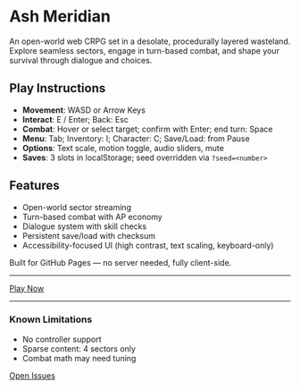 # Ash Meridian

An open-world web CRPG set in a desolate, procedurally layered wasteland. Explore seamless sectors, engage in turn-based combat, and shape your survival through dialogue and choices.

## Play Instructions

- **Movement**: WASD or Arrow Keys
- **Interact**: E / Enter; Back: Esc
- **Combat**: Hover or select target; confirm with Enter; end turn: Space
- **Menu**: Tab; Inventory: I; Character: C; Save/Load: from Pause
- **Options**: Text scale, motion toggle, audio sliders, mute
- **Saves**: 3 slots in localStorage; seed overridden via `?seed=<number>`

## Features
- Open-world sector streaming
- Turn-based combat with AP economy
- Dialogue system with skill checks
- Persistent save/load with checksum
- Accessibility-focused UI (high contrast, text scaling, keyboard-only)

Built for GitHub Pages — no server needed, fully client-side.

---

[Play Now](https://shelbeely.github.io/ash-meridian/)

---

### Known Limitations
- No controller support
- Sparse content: 4 sectors only
- Combat math may need tuning

[Open Issues](https://github.com/shelbeely/ash-meridian/issues)